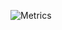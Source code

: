 ![Metrics](https://metrics.lecoq.io/16131zzzzzzzz?template=classic&isocalendar=1&isocalendar.duration=half-year&config.timezone=Asia%2FShanghai)
